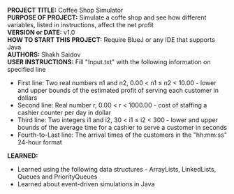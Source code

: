 **PROJECT TITLE:** Coffee Shop Simulator\
**PURPOSE OF PROJECT:** Simulate a coffe shop and see how different variables, listed in instructions,  affect the net profit\
**VERSION or DATE:** v1.0\
**HOW TO START THIS PROJECT:** Require BlueJ or any IDE that supports Java\
**AUTHORS:** Shakh Saidov\
**USER INSTRUCTIONS:** Fill "Input.txt" with the following information on specified line
- First line: Two real numbers n1 and n2, 0.00 < n1 ≤ n2 < 10.00 - lower and upper bounds of the
estimated profit of serving each customer in dollars
- Second line: Real number r, 0.00 < r < 1000.00 - cost of staffing a cashier counter per day in dollar
- Third line: Two integers i1 and i2, 30 < i1 ≤ i2 < 300 - lower and upper bounds of the average time
for a cashier to serve a customer in seconds
- Fourth-to-Last line: The arrival times of the customers in the "hh:mm:ss" 24-hour format

**LEARNED:** 
- Learned using the following data structures - ArrayLists, LinkedLists, Queues and PriorityQueues 
- Learned about event-driven simulations in Java
